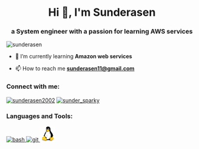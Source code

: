 <h1 align="center">Hi 👋, I'm Sunderasen</h1>
<h3 align="center">a System engineer with a passion for learning AWS services</h3>

<p align="left"> <img src="https://komarev.com/ghpvc/?username=sunderasen&label=Profile%20views&color=0e75b6&style=flat" alt="sunderasen" /> </p>

- 🌱 I’m currently learning **Amazon web services**

- 📫 How to reach me **sunderasen11@gmail.com**

<h3 align="left">Connect with me:</h3>
<p align="left">
<a href="https://linkedin.com/in/sunderasen2002" target="blank"><img align="center" src="https://raw.githubusercontent.com/rahuldkjain/github-profile-readme-generator/master/src/images/icons/Social/linked-in-alt.svg" alt="sunderasen2002" height="30" width="40" /></a>
<a href="https://instagram.com/sunder_sparky" target="blank"><img align="center" src="https://raw.githubusercontent.com/rahuldkjain/github-profile-readme-generator/master/src/images/icons/Social/instagram.svg" alt="sunder_sparky" height="30" width="40" /></a>
</p>

<h3 align="left">Languages and Tools:</h3>
<p align="left"> <a href="https://www.gnu.org/software/bash/" target="_blank" rel="noreferrer"> <img src="https://www.vectorlogo.zone/logos/gnu_bash/gnu_bash-icon.svg" alt="bash" width="40" height="40"/> </a> <a href="https://git-scm.com/" target="_blank" rel="noreferrer"> <img src="https://www.vectorlogo.zone/logos/git-scm/git-scm-icon.svg" alt="git" width="40" height="40"/> </a> <a href="https://www.linux.org/" target="_blank" rel="noreferrer"> <img src="https://raw.githubusercontent.com/devicons/devicon/master/icons/linux/linux-original.svg" alt="linux" width="40" height="40"/> </a> </p>


